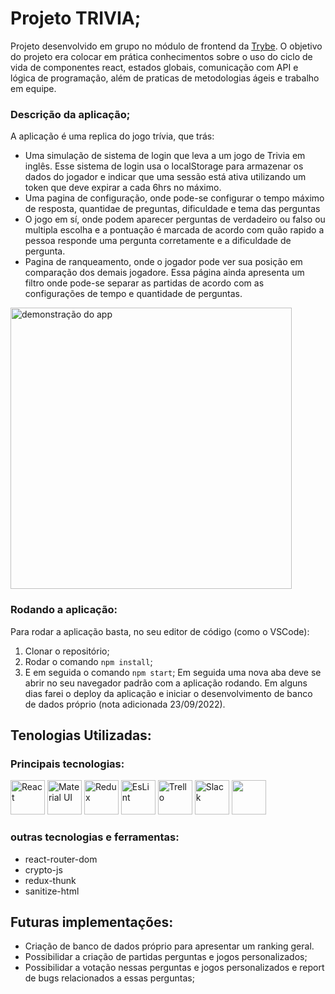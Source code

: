 # Projeto TRIVIA;
Projeto desenvolvido em grupo no módulo de frontend da [Trybe](https://www.betrybe.com/).
O objetivo do projeto era colocar em prática conhecimentos sobre o uso do ciclo de vida de componentes react, estados globais, comunicação com API e lógica de programação, além de praticas de metodologias ágeis e trabalho em equipe.

### Descrição da aplicação;
A aplicação é uma replica do jogo trívia, que trás:
<ul>
  <li>
    Uma simulação de sistema de login que leva a um jogo de Trivia em inglês. Esse sistema de login usa o localStorage para armazenar os dados do jogador e indicar que uma sessão está ativa utilizando um token que deve expirar a cada 6hrs no máximo.
   </li>
  <li>Uma pagina de configuração, onde pode-se configurar o tempo máximo de resposta, quantidae de preguntas, dificuldade e tema das perguntas</li>
  <li>
    O jogo em sí, onde podem aparecer perguntas de verdadeiro ou falso ou multipla escolha e a pontuação é marcada de acordo com quão rapido a pessoa responde uma pergunta corretamente e a dificuldade de pergunta.
  </li>
  <li>
    Pagina de ranqueamento, onde o jogador pode ver sua posição em comparação dos demais jogadore. Essa página ainda apresenta um filtro onde pode-se separar as partidas de acordo com as configurações de tempo e quantidade de perguntas.
  </li>
</ul>

<img alt="demonstração do app" height="450px" src="https://raw.githubusercontent.com/c-swame/trivia-project-studying/main/public/trivia.gif">

### Rodando a aplicação:
Para rodar a aplicação basta, no seu editor de código (como o VSCode):
1. Clonar o repositório;
2. Rodar o comando `npm install`;
3. E em seguida o comando `npm start`;
Em seguida uma nova aba deve se abrir no seu navegador padrão com a aplicação rodando.
Em alguns dias farei o deploy da aplicação e iniciar o desenvolvimento de banco de dados próprio (nota adicionada 23/09/2022).

## Tenologias Utilizadas:
### Principais tecnologias:
<div>
  <img alt="React" height="55" src="https://cdn.jsdelivr.net/gh/devicons/devicon/icons/react/react-original-wordmark.svg">
  <img alt="Material UI" height="55" src="https://cdn.jsdelivr.net/gh/devicons/devicon/icons/materialui/materialui-original.svg">
  <img alt="Redux" height="55" src="https://cdn.jsdelivr.net/gh/devicons/devicon/icons/redux/redux-original.svg">
  <img alt="EsLint" height="55" src="https://cdn.jsdelivr.net/gh/devicons/devicon/icons/eslint/eslint-original.svg">
  <img alt="Trello" height="55" src="https://cdn.jsdelivr.net/gh/devicons/devicon/icons/trello/trello-plain.svg">
  <img alt="Slack" height="55" src="https://cdn.jsdelivr.net/gh/devicons/devicon/icons/slack/slack-original.svg">
  <img alt="" height="55" src="">
</div>

### outras tecnologias e ferramentas:
* react-router-dom
* crypto-js
* redux-thunk
* sanitize-html

## Futuras implementações:
* Criação de banco de dados próprio para apresentar um ranking geral.
* Possibilidar a criação de partidas perguntas e jogos personalizados;
* Possibilidar a votação nessas perguntas e jogos personalizados e report de bugs relacionados a essas perguntas;
